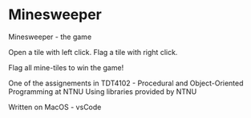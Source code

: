 # Minesweeper
Minesweeper - the game

Open a tile with left click.
Flag a tile with right click.

Flag all mine-tiles to win the game!

One of the assignements in TDT4102 - Procedural and Object-Oriented Programming at NTNU
Using libraries provided by NTNU

Written on MacOS - vsCode
